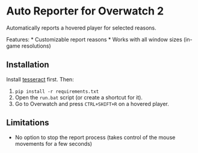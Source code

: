 # Auto Reporter for Overwatch 2
Automatically reports a hovered player for selected reasons.

Features:
    * Customizable report reasons
    * Works with all window sizes (in-game resolutions)

## Installation

Install [tesseract](https://github.com/UB-Mannheim/tesseract/wiki) first. Then:

1. `pip install -r requirements.txt`
2. Open the `run.bat` script (or create a shortcut for it).
3. Go to Overwatch and press `CTRL+SHIFT+R` on a hovered player.

## Limitations

* No option to stop the report process (takes control of the mouse movements for a few seconds)
